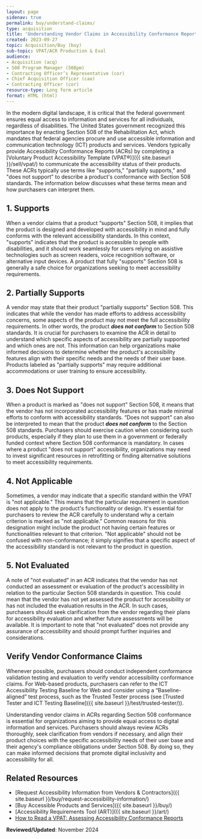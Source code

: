 ```yaml
---
layout: page
sidenav: true
permalink: buy/understand-claims/
type: acquisition
title: 'Understanding Vendor Claims in Accessibility Conformance Reports for Section 508 Conformance'
created: 2023-09-27
topic: Acquisition/Buy (buy)
sub-topic: VPAT/ACR Production & Eval
audience:
- Acquisition (acq)
- 508 Program Manager (508pm)
- Contracting Officer’s Representative (cor)
- Chief Acquisition Officer (cao)
- Contracting Officer (cor)
resource-type: Long form article
format: HTML (html)
---
```


In the modern digital landscape, it is critical that the federal government ensures equal access to information and services for all individuals, regardless of disabilities. The United States government recognized this importance by enacting Section 508 of the Rehabilitation Act, which mandates that federal agencies procure and use accessible information and communication technology (ICT) products and services. Vendors typically provide Accessibility Conformance Reports (ACRs) by completing a [Voluntary Product Accessibility Template (VPAT®)]({{ site.baseurl }}/sell/vpat/) to communicate the accessibility status of their products. These ACRs typically use terms like "supports," "partially supports," and "does not support" to describe a product's conformance with Section 508 standards. The information below discusses what these terms mean and how purchasers can interpret them.

## 1. Supports

When a vendor claims that a product “supports" Section 508, it implies that the product is designed and developed with accessibility in mind and fully conforms with the relevant accessibility standards. In this context, "supports" indicates that the product is accessible to people with disabilities, and it should work seamlessly for users relying on assistive technologies such as screen readers, voice recognition software, or alternative input devices. A product that fully "supports" Section 508 is generally a safe choice for organizations seeking to meet accessibility requirements.

## 2. Partially Supports

A vendor may state that their product "partially supports" Section 508. This indicates that while the vendor has made efforts to address accessibility concerns, some aspects of the product may not meet the full accessibility requirements. In other words, the product ***does not conform*** to Section 508 standards. It is crucial for purchasers to examine the ACR in detail to understand which specific aspects of accessibility are partially supported and which ones are not. This information can help organizations make informed decisions to determine whether the product's accessibility features align with their specific needs and the needs of their user base. Products labeled as "partially supports" may require additional accommodations or user training to ensure accessibility.

## 3. Does Not Support

When a product is marked as "does not support" Section 508, it means that the vendor has not incorporated accessibility features or has made minimal efforts to conform with accessibility standards. “Does not support” can also be interpreted to mean that the product ***does not conform*** to the Section 508 standards. Purchasers should exercise caution when considering such products, especially if they plan to use them in a government or federally funded context where Section 508 conformance is mandatory. In cases where a product "does not support" accessibility, organizations may need to invest significant resources in retrofitting or finding alternative solutions to meet accessibility requirements.

## 4. Not Applicable

Sometimes, a vendor may indicate that a specific standard within the VPAT is "not applicable." This means that the particular requirement in question does not apply to the product's functionality or design. It's essential for purchasers to review the ACR carefully to understand why a certain criterion is marked as "not applicable." Common reasons for this designation might include the product not having certain features or functionalities relevant to that criterion. "Not applicable" should not be confused with non-conformance; it simply signifies that a specific aspect of the accessibility standard is not relevant to the product in question.

## 5. Not Evaluated

A note of "not evaluated" in an ACR indicates that the vendor has not conducted an assessment or evaluation of the product's accessibility in relation to the particular Section 508 standards in question. This could mean that the vendor has not yet assessed the product for accessibility or has not included the evaluation results in the ACR. In such cases, purchasers should seek clarification from the vendor regarding their plans for accessibility evaluation and whether future assessments will be available. It is important to note that "not evaluated" does not provide any assurance of accessibility and should prompt further inquiries and considerations.

## Verify Vendor Conformance Claims

Whenever possible, purchasers should conduct independent conformance validation testing and evaluation to verify vendor accessibility conformance claims. For Web-based products, purchasers can refer to the ICT Accessibility Testing Baseline for Web and consider using a “Baseline-aligned” test process, such as the Trusted Tester process (see [Trusted Tester and ICT Testing Baseline]({{ site.baseurl }}/test/trusted-tester/)).

Understanding vendor claims in ACRs regarding Section 508 conformance is essential for organizations aiming to provide equal access to digital information and services. Purchasers should always review ACRs thoroughly, seek clarification from vendors if necessary, and align their product choices with the specific accessibility needs of their user base and their agency's compliance obligations under Section 508. By doing so, they can make informed decisions that promote digital inclusivity and accessibility for all.

## Related Resources

  * [Request Accessibility Information from Vendors & Contractors]({{ site.baseurl }}/buy/request-accessibility-information/)
  * [Buy Accessible Products and Services]({{ site.baseurl }}/buy/)
  * [Accessibility Requirements Tool (ART)]({{ site.baseurl }}/art/)
  * <a href="https://mw19.mwconf.org/paper/how-to-read-a-vpat-assessing-accessibility-conformance-reports/" target="_blank" class="usa-link--external">How to Read a VPAT: Assessing Accessibility Conformance Reports</a>
  
**Reviewed/Updated**: November 2024
